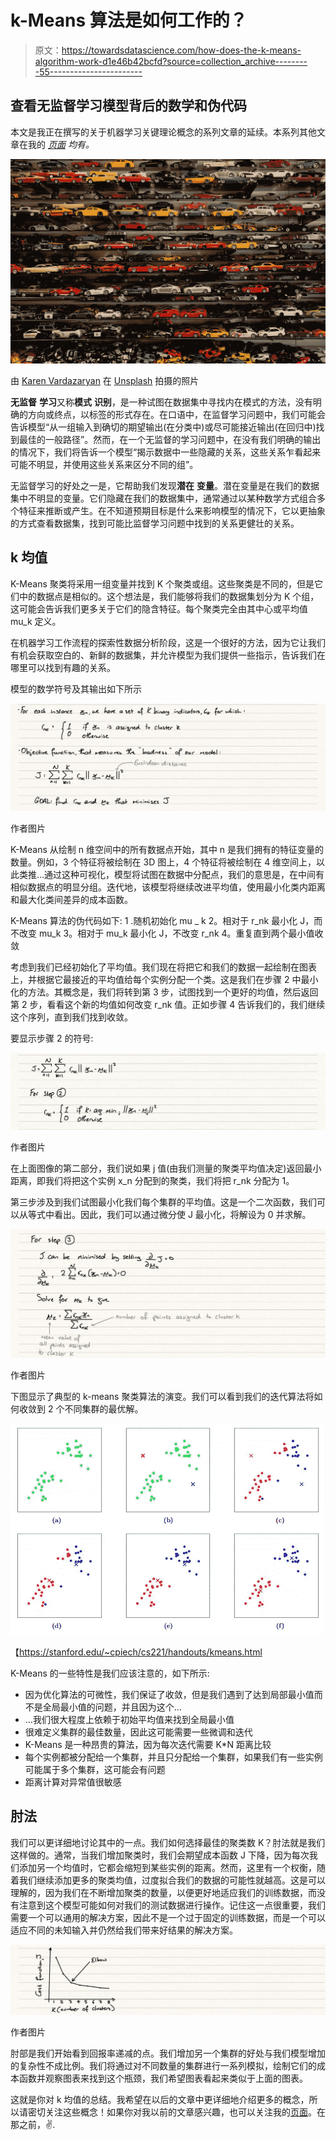 # k-Means 算法是如何工作的？

> 原文：<https://towardsdatascience.com/how-does-the-k-means-algorithm-work-d1e46b42bcfd?source=collection_archive---------55----------------------->

## 查看无监督学习模型背后的数学和伪代码

本文是我正在撰写的关于机器学习关键理论概念的系列文章的延续。本系列其他文章在我的 [*页面*](https://dhruva-krishna.medium.com/) *均有。*

![](img/739ce600918802cdad8fbf1665ce9a26.png)

由 [Karen Vardazaryan](https://unsplash.com/@bright?utm_source=unsplash&utm_medium=referral&utm_content=creditCopyText) 在 [Unsplash](https://unsplash.com/s/photos/collection?utm_source=unsplash&utm_medium=referral&utm_content=creditCopyText) 拍摄的照片

**无监督** **学习**又称**模式** **识别**，是一种试图在数据集中寻找内在模式的方法，没有明确的方向或终点，以标签的形式存在。在口语中，在监督学习问题中，我们可能会告诉模型“从一组输入到确切的期望输出(在分类中)或尽可能接近输出(在回归中)找到最佳的一般路径”。然而，在一个无监督的学习问题中，在没有我们明确的输出的情况下，我们将告诉一个模型“揭示数据中一些隐藏的关系，这些关系乍看起来可能不明显，并使用这些关系来区分不同的组”。

无监督学习的好处之一是，它帮助我们发现**潜在** **变量**。潜在变量是在我们的数据集中不明显的变量。它们隐藏在我们的数据集中，通常通过以某种数学方式组合多个特征来推断或产生。在不知道预期目标是什么来影响模型的情况下，它以更抽象的方式查看数据集，找到可能比监督学习问题中找到的关系更健壮的关系。

## k 均值

K-Means 聚类将采用一组变量并找到 K 个聚类或组。这些聚类是不同的，但是它们中的数据点是相似的。这个想法是，我们能够将我们的数据集划分为 K 个组，这可能会告诉我们更多关于它们的隐含特征。每个聚类完全由其中心或平均值 mu_k 定义。

在机器学习工作流程的探索性数据分析阶段，这是一个很好的方法，因为它让我们有机会获取空白的、新鲜的数据集，并允许模型为我们提供一些指示，告诉我们在哪里可以找到有趣的关系。

模型的数学符号及其输出如下所示

![](img/11c1d4b303a8eb74df23792dd56ef597.png)

作者图片

K-Means 从绘制 n 维空间中的所有数据点开始，其中 n 是我们拥有的特征变量的数量。例如，3 个特征将被绘制在 3D 图上，4 个特征将被绘制在 4 维空间上，以此类推…通过这种可视化，模型将试图在数据中分配点，我们的意思是，在中间有相似数据点的明显分组。迭代地，该模型将继续改进平均值，使用最小化类内距离和最大化类间差异的成本函数。

K-Means 算法的伪代码如下:
1 .随机初始化 mu _ k
2。相对于 r_nk 最小化 J，而不改变 mu_k
3。相对于 mu_k 最小化 J，不改变 r_nk
4。重复直到两个最小值收敛

考虑到我们已经初始化了平均值。我们现在将把它和我们的数据一起绘制在图表上，并根据它最接近的平均值给每个实例分配一个类。这是我们在步骤 2 中最小化的方法。其概念是，我们将转到第 3 步，试图找到一个更好的均值，然后返回第 2 步，看看这个新的均值如何改变 r_nk 值。正如步骤 4 告诉我们的，我们继续这个序列，直到我们找到收敛。

要显示步骤 2 的符号:

![](img/d59cd7a0c1cedf49c69ecb981ad9272e.png)

作者图片

在上面图像的第二部分，我们说如果 j 值(由我们测量的聚类平均值决定)返回最小距离，即我们将把这个实例 x_n 分配到的聚类，我们将把 r_nk 分配为 1。

第三步涉及到我们试图最小化我们每个集群的平均值。这是一个二次函数，我们可以从等式中看出。因此，我们可以通过微分使 J 最小化，将解设为 0 并求解。

![](img/63f49c3dcd80ef2792a63b4de8211b5d.png)

作者图片

下图显示了典型的 k-means 聚类算法的演变。我们可以看到我们的迭代算法将如何收敛到 2 个不同集群的最优解。

![](img/7c9ebd2579ff4b0d3bf52933f6336ddb.png)

【https://stanford.edu/~cpiech/cs221/handouts/kmeans.html 

K-Means 的一些特性是我们应该注意的，如下所示:

*   因为优化算法的可微性，我们保证了收敛，但是我们遇到了达到局部最小值而不是全局最小值的问题，并且因为这个…
*   …我们很大程度上依赖于初始平均值来找到全局最小值
*   很难定义集群的最佳数量，因此这可能需要一些微调和迭代
*   K-Means 是一种昂贵的算法，因为每次迭代需要 K*N 距离比较
*   每个实例都被分配给一个集群，并且只分配给一个集群，如果我们有一些实例可能属于多个集群，这可能会有问题
*   距离计算对异常值很敏感

## 肘法

我们可以更详细地讨论其中的一点。我们如何选择最佳的聚类数 K？肘法就是我们这样做的。通常，当我们增加聚类时，我们会期望成本函数 J 下降，因为每次我们添加另一个均值时，它都会缩短到某些实例的距离。然而，这里有一个权衡，随着我们继续添加更多的聚类均值，过度拟合我们的数据的可能性就越高。这是可以理解的，因为我们在不断增加聚类的数量，以便更好地适应我们的训练数据，而没有注意到这个模型可能如何对我们的测试数据进行操作。记住这一点很重要，我们需要一个可以通用的解决方案，因此不是一个过于固定的训练数据，而是一个可以适应不同的未知输入并仍然给我们带来好结果的解决方案。

![](img/2555a7fe40a1c36a38b12a249656b889.png)

作者图片

肘部是我们开始看到回报率递减的点。我们增加另一个集群的好处与我们模型增加的复杂性不成比例。我们将通过对不同数量的集群进行一系列模拟，绘制它们的成本函数并观察图表来找到这个瓶颈，我们希望图表看起来类似于上面的图表。

这就是你对 k 均值的总结。我希望在以后的文章中更详细地介绍更多的概念，所以请密切关注这些概念！如果你对我以前的文章感兴趣，也可以关注我的[页面](https://dhruva-krishna.medium.com/)。在那之前，✌️.